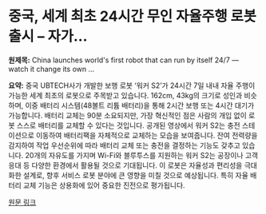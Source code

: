 # 중국, 세계 최초 24시간 무인 자율주행 로봇 출시 – 자가…

**원제목:** China launches world's first robot that can run by itself 24/7 — watch it change its own ...

**요약:** 중국 UBTECH사가 개발한 보행 로봇 ‘워커 S2’가 24시간 7일 내내 자율 주행이 가능한 세계 최초의 로봇으로 주목받고 있습니다.  162cm, 43kg의 크기로 성인과 비슷하며, 이중 배터리 시스템(48볼트 리튬 배터리)을 통해 2시간 보행 또는 4시간 대기가 가능합니다.  배터리 교체는 90분 소요되지만, 가장 혁신적인 점은 사람의 개입 없이 로봇 스스로 배터리를 교체할 수 있다는 것입니다.  공개된 영상에서 워커 S2는 충전 스테이션으로 이동하여 배터리팩을 자체적으로 교체하는 모습을 보여줍니다.  잔여 전력량을 감지하여 작업 우선순위에 따라 배터리 교체 또는 충전을 결정하는 기능도 갖추고 있습니다.  20개의 자유도를 가지며 Wi-Fi와 블루투스를 지원하는 워커 S2는 공장이나 고객 응대 등 다양한 환경에서 활용될 것으로 기대됩니다.  이 로봇은 자율성과 편리성을 극대화한 설계로,  향후 서비스 로봇 분야에 큰 영향을 미칠 것으로 예상됩니다.  특히 자율 배터리 교체 기능은 상용화에 있어 중요한 진전으로 평가됩니다.

[원문 링크](https://tech.yahoo.com/ai/articles/china-launches-worlds-first-robot-150000158.html)
